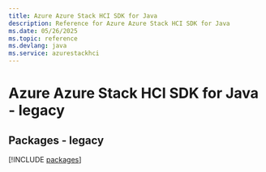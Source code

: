 ```yaml
---
title: Azure Azure Stack HCI SDK for Java
description: Reference for Azure Azure Stack HCI SDK for Java
ms.date: 05/26/2025
ms.topic: reference
ms.devlang: java
ms.service: azurestackhci
---
```

# Azure Azure Stack HCI SDK for Java - legacy
## Packages - legacy
[!INCLUDE [packages](azure-stack-hci-index.md)]